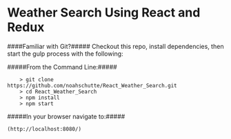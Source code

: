 # Weather Search Using React and Redux

####Familiar with Git?#####
Checkout this repo, install dependencies, then start the gulp process with the following:

#####From the Command Line:#####
```
	> git clone https://github.com/noahschutte/React_Weather_Search.git
	> cd React_Weather_Search
	> npm install
	> npm start
```
#####In your browser navigate to:#####
```
(http://localhost:8080/)
```
